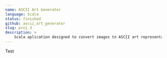 ```yaml
---
name: ASCII Art Generator
language: Scala
status: finished
github: ascii_art_generator
slug: proj_3
description: > 
    Scala aplication designed to convert images to ASCII art representations.
---
```


Test


